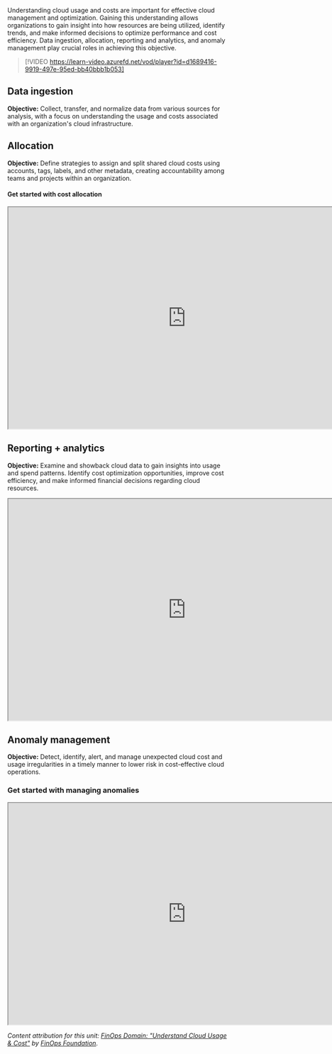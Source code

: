 Understanding cloud usage and costs are important for effective cloud management and optimization. Gaining this understanding allows organizations to gain insight into how resources are being utilized, identify trends, and make informed decisions to optimize performance and cost efficiency. Data ingestion, allocation, reporting and analytics, and anomaly management play crucial roles in achieving this objective.

> [!VIDEO https://learn-video.azurefd.net/vod/player?id=d1689416-9919-497e-95ed-bb40bbb1b053]

## Data ingestion

**Objective:**  Collect, transfer, and normalize data from various sources for analysis, with a focus on understanding the usage and costs associated with an organization's cloud infrastructure.

## Allocation

**Objective:**  Define strategies to assign and split shared cloud costs using accounts, tags, labels, and other metadata, creating accountability among teams and projects within an organization.

#### Get started with cost allocation

<iframe title="FinOps interactive guide for cost allocation." src="https://mslearn.cloudguides.com/guides/FinOps%20on%20Azure%20Exercise%201%20-%20Cost%20allocation" width="800" height="500"></iframe>

## Reporting + analytics

**Objective:**  Examine and showback cloud data to gain insights into usage and spend patterns. Identify cost optimization opportunities, improve cost efficiency, and make informed financial decisions regarding cloud resources.

<iframe title="FinOps interactive guide for reporting and analytics." src="https://mslearn.cloudguides.com/guides/FinOps%20on%20Azure%20Exercise%202%20-%20Reporting%20and%20analytics" width="800" height="500"></iframe>

## Anomaly management

**Objective:**  Detect, identify, alert, and manage unexpected cloud cost and usage irregularities in a timely manner to lower risk in cost-effective cloud operations.

### Get started with managing anomalies

<iframe title="FinOps interactive guide for managing anomalies." src="https://mslearn.cloudguides.com/guides/FinOps%20on%20Azure%20Exercise%205%20-%20Manage%20anomalies" width="800" height="500"></iframe>

_Content attribution for this unit: [FinOps Domain: "Understand Cloud Usage & Cost"](https://www.finops.org/framework/domains/understand-cloud-usage-cost/) by [FinOps Foundation](https://www.finops.org/)_.
